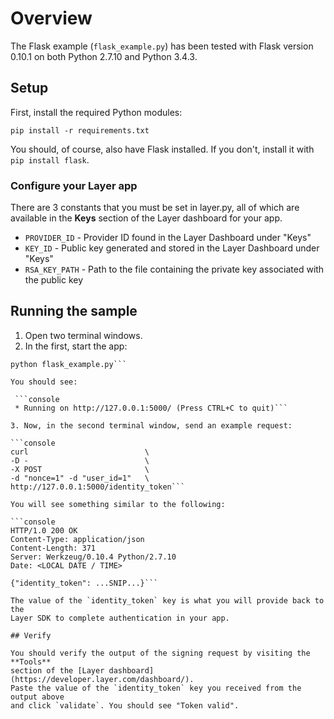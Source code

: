 # Overview

The Flask example (`flask_example.py`) has been tested with Flask version
0.10.1 on both Python 2.7.10 and Python 3.4.3.

## Setup

First, install the required Python modules:

```console
pip install -r requirements.txt
```

You should, of course, also have Flask installed. If you don't, install it with
`pip install flask`.

### Configure your Layer app

There are 3 constants that you must be set in layer.py, all of which are
available in the **Keys** section of the Layer dashboard for your app.

* `PROVIDER_ID` - Provider ID found in the Layer Dashboard under
"Keys"
* `KEY_ID` - Public key generated and stored in the Layer Dashboard under
"Keys"
* `RSA_KEY_PATH` - Path to the file containing the private key associated with
the public key

## Running the sample

1. Open two terminal windows.
2. In the first, start the app:

  ```console
  python flask_example.py```

  You should see:

   ```console
   * Running on http://127.0.0.1:5000/ (Press CTRL+C to quit)```

3. Now, in the second terminal window, send an example request:

  ```console
  curl                          \
  -D -                          \
  -X POST                       \
  -d "nonce=1" -d "user_id=1"   \
  http://127.0.0.1:5000/identity_token```

  You will see something similar to the following:

  ```console
  HTTP/1.0 200 OK
  Content-Type: application/json
  Content-Length: 371
  Server: Werkzeug/0.10.4 Python/2.7.10
  Date: <LOCAL DATE / TIME>

  {"identity_token": ...SNIP...}```

  The value of the `identity_token` key is what you will provide back to the
  Layer SDK to complete authentication in your app.

## Verify

You should verify the output of the signing request by visiting the **Tools**
section of the [Layer dashboard](https://developer.layer.com/dashboard/).
Paste the value of the `identity_token` key you received from the output above
and click `validate`. You should see "Token valid".
